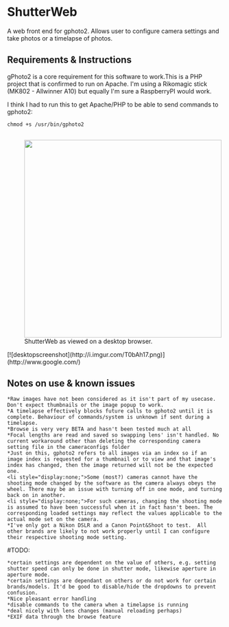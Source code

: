 # ShutterWeb
A web front end for gphoto2. Allows user to configure camera settings and take photos or a timelapse of photos.

## Requirements & Instructions
gPhoto2 is a core requirement for this software to work.This is a PHP project that is confirmed to run on Apache.  I'm using a Rikomagic stick (MK802 - Allwinner A10) but equally I'm sure a RaspberryPI would work.

I think I had to run this to get Apache/PHP to be able to send commands to gphoto2:

```html
chmod +s /usr/bin/gphoto2
```

<figure style="float:left;">
	<img src="http://i.imgur.com/RrHiYz9.png" style="height:460px; "></img>
	<figcaption>ShutterWeb as viewed on a desktop browser.</figcaption>
</figure>
[![desktopscreenshot](http://i.imgur.com/T0bAh17.png)](http://www.google.com/)

## Notes on use & known issues

	*Raw images have not been considered as it isn't part of my usecase. Don't expect thumbnails or the image popup to work.
	*A timelapse effectively blocks future calls to gphoto2 until it is complete. Behaviour of commands/system is unknown if sent during a timelapse.
	*Browse is very very BETA and hasn't been tested much at all
	*Focal lengths are read and saved so swapping lens' isn't handled. No current workaround other than deleting the corresponding camera setting file in the cameraconfigs folder
	*Just on this, gphoto2 refers to all images via an index so if an image index is requested for a thumbnail or to view and that image's index has changed, then the image returned will not be the expected one.
	<li style="display:none;">Some (most?) cameras cannot have the shooting mode changed by the software as the camera always obeys the wheel. There may be an issue with turning off in one mode, and turning back on in another.
	<li style="display:none;">For such cameras, changing the shooting mode is assumed to have been successful when it in fact hasn't been. The corresponding loaded settings may reflect the values applicable to the actual mode set on the camera.
	*I've only got a Nikon DSLR and a Canon Point&Shoot to test.  All other brands are likely to not work properly until I can configure their respective shooting mode setting.

#TODO:

	*certain settings are dependent on the value of others, e.g. setting shutter speed can only be done in shutter mode, likewise aperture in aperture mode.
	*certain settings are dependant on others or do not work for certain brands/models. It'd be good to disable/hide the dropdowns to prevent confusion.
	*Nice pleasant error handling
	*disable commands to the camera when a timelapse is running
	*deal nicely with lens changes (manual reloading perhaps)
	*EXIF data through the browse feature

